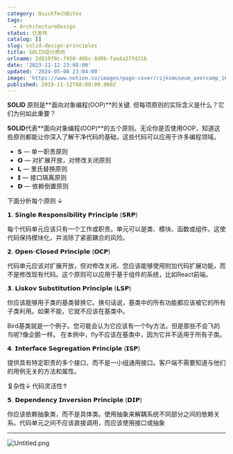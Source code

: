 ```yaml
---
category: QuickTechBites
tags:
  - ArchitectureDesign
status: 已发布
catalog: []
slug: solid-design-principles
title: SOLID设计原则
urlname: 2d810f8c-f950-406c-8d0b-faa4a27fd21b
date: '2023-11-12 23:08:00'
updated: '2024-05-08 23:04:00'
image: 'https://www.notion.so/images/page-cover/rijksmuseum_avercamp_1620.jpg'
published: 2019-11-12T08:00:00.000Z
---
```


**SOLID** 原则是**面向对象编程(OOP)**的关键. 但每项原则的实际含义是什么？它们为何如此重要？


**SOLID**代表**面向对象编程(OOP)**的五个原则。无论你是否使用OOP，知道这些原则都能让你深入了解干净代码的基础，这些代码可以应用于许多编程领域。

- 𝗦 — 单一职责原则
- 𝗢 — 对扩展开放，对修改关闭原则
- 𝗟 — 里氏替换原则
- 𝗜 — 接口隔离原则
- 𝗗 — 依赖倒置原则

下面分析每个原则 ↓


𝟭. 𝗦𝗶𝗻𝗴𝗹𝗲 𝗥𝗲𝘀𝗽𝗼𝗻𝘀𝗶𝗯𝗶𝗹𝗶𝘁𝘆 𝗣𝗿𝗶𝗻𝗰𝗶𝗽𝗹𝗲 (𝗦𝗥𝗣)


每个代码单元应该只有一个工作或职责。单元可以是类、模块、函数或组件。这使代码保持模块化，并消除了紧密耦合的风险。


𝟮. 𝗢𝗽𝗲𝗻-𝗖𝗹𝗼𝘀𝗲𝗱 𝗣𝗿𝗶𝗻𝗰𝗶𝗽𝗹𝗲 (𝗢𝗖𝗣)


代码单元应该对扩展开放，但对修改关闭。您应该能够使用附加代码扩展功能，而不是修改现有代码。这个原则可以应用于基于组件的系统，比如React前端。


𝟯. 𝗟𝗶𝘀𝗸𝗼𝘃 𝗦𝘂𝗯𝘀𝘁𝗶𝘁𝘂𝘁𝗶𝗼𝗻 𝗣𝗿𝗶𝗻𝗰𝗶𝗽𝗹𝗲 (𝗟𝗦𝗣)


你应该能够用子类的基类替换它。换句话说，基类中的所有功能都应该被它的所有子类利用。如果不能，它就不应该在基类中。


Bird基类就是一个例子。您可能会认为它应该有一个fly方法。但是那些不会飞的鸟呢?像企鹅一样。
在本例中，fly不应该在基类中，因为它并不适用于所有子类。


𝟰. 𝗜𝗻𝘁𝗲𝗿𝗳𝗮𝗰𝗲 𝗦𝗲𝗴𝗿𝗲𝗴𝗮𝘁𝗶𝗼𝗻 𝗣𝗿𝗶𝗻𝗰𝗶𝗽𝗹𝗲 (𝗜𝗦𝗣)


提供具有特定职责的多个接口，而不是一小组通用接口。客户端不需要知道与他们的用例无关的方法和属性。


复杂性↓
代码灵活性↑


𝟱. 𝗗𝗲𝗽𝗲𝗻𝗱𝗲𝗻𝗰𝘆 𝗜𝗻𝘃𝗲𝗿𝘀𝗶𝗼𝗻 𝗣𝗿𝗶𝗻𝗰𝗶𝗽𝗹𝗲 (𝗗𝗜𝗣)


你应该依赖抽象类，而不是具体类。使用抽象来解耦系统不同部分之间的依赖关系。代码单元之间不应该直接调用，而应该使用接口或抽象


---


![Untitled.png](https://prod-files-secure.s3.us-west-2.amazonaws.com/5d24fe63-e567-4804-86f9-9fdc62e13082/6fc4afd3-478b-4aaf-9884-0a3f8e406a71/Untitled.png?X-Amz-Algorithm=AWS4-HMAC-SHA256&X-Amz-Content-Sha256=UNSIGNED-PAYLOAD&X-Amz-Credential=ASIAZI2LB4667Y4XJHES%2F20250312%2Fus-west-2%2Fs3%2Faws4_request&X-Amz-Date=20250312T053854Z&X-Amz-Expires=3600&X-Amz-Security-Token=IQoJb3JpZ2luX2VjEG4aCXVzLXdlc3QtMiJHMEUCIQCUWWxhqj2mKYzS07BcN3rQtb8tFtkqwrmQI%2F5QhOZ3nQIgBZemy8lM7FKwLKQfZNiu5rYtjGc2QBic1mvI7IZd0JkqiAQIt%2F%2F%2F%2F%2F%2F%2F%2F%2F%2F%2FARAAGgw2Mzc0MjMxODM4MDUiDBEuRHVPN8JbD1ogEircAxyA2UyJvSs1VH0Xt2yFEFoWEmHuSUyyqShEeuS%2BmciRgkSrm%2FTIar%2FUrZz9FANmfZvV8fTfiYXyLlS4KlRMat7%2FbvQVxyiOAU9w89PpiO7Qm8s1Xm69hnEHzoBdY2UDnmt%2BUpOLS23I8DUAzWG36F82s7xVKMyPJJtv7bDfAmMzjz61ipnnVNQW2TZObtJM4K7ACsYGa2Vk363cTCkM9EZFEEbmv%2Ff3Hz%2Fbn1bnlwEOcYfvQsVCl4XK3qXyfNVebqcLyD5hdC%2FfqAqri9yRA09QR139ReNxvVuEYhZ2W%2BHANTjx5viHSBCAPGUJvsDurzeaYlQeICwXwxWF1jyERb51iNgQlpT%2BerHkXd4mldWrVaiA1FaayYUpPMsX7%2F%2BgjBHxC5409ZdVEGuSGrPZU6fvmSRcSz4qXw1obktAG6DC22cEuoJBluLIb1ia%2BHcuYAzvxbhC7EqCmhZN9gRCXukDz2YxKL%2FAH4WwEsBe3ld61c%2F9JqaGARw5hF6aS6Dcp0Xb0zuGhZogLzIULcLUFlrzpdXanS9jj1W93vqjLLqSW0BvAsasqd1APe9ujTrzet7o8r2TbgOALQNbL7vHdnCQuNzCcH%2FYin5QEYd5qnsfSTbco1HOUNwe66aPMO%2B4xL4GOqUBkJ90GW5N4JN9C2qrehjP%2FAI0C7fehVZWntA04DB8gnCJy4DpEMTiOUYrxs03ONNUi8eubsYpgON1ZLo3bpVSSyjSq%2BEOnLkv8GNND6c5H9PSiq846u1UMGfCq8k6ooErlN4kpOsKVqKedjFsp50DgvjbW1FFnxHToGwTteGMAviTksDGbvEcphXvYdQjvT%2Fp%2BsLG47H%2BvsX94%2BoG6WAeI8TN%2FRat&X-Amz-Signature=f5017ae9af3043f2b70d0e8d2d7519964fdcadd925576340d736ab4164b24229&X-Amz-SignedHeaders=host&x-id=GetObject)

